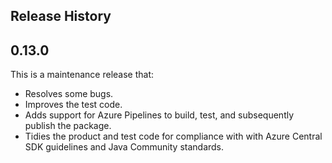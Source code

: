 ## Release History

## 0.13.0
This is a maintenance release that:
* Resolves some bugs.
* Improves the test code.
* Adds support for Azure Pipelines to build, test, and subsequently publish the package.
* Tidies the product and test code for compliance with with Azure Central SDK guidelines and Java Community standards.
